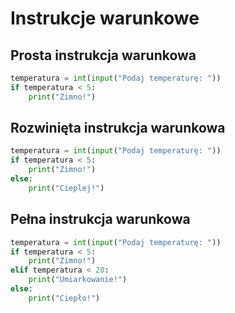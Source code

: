 # Instrukcje warunkowe

## Prosta instrukcja warunkowa

```python
temperatura = int(input("Podaj temperaturę: "))
if temperatura < 5:
    print("Zimno!")
```

## Rozwinięta instrukcja warunkowa

```python
temperatura = int(input("Podaj temperaturę: "))
if temperatura < 5:
    print("Zimno!")
else:
    print("Cieplej!")
```

## Pełna instrukcja warunkowa

```python
temperatura = int(input("Podaj temperaturę: "))
if temperatura < 5:
    print("Zimno!")
elif temperatura < 20:
    print("Umiarkowanie!")
else:
    print("Ciepło!")
```
